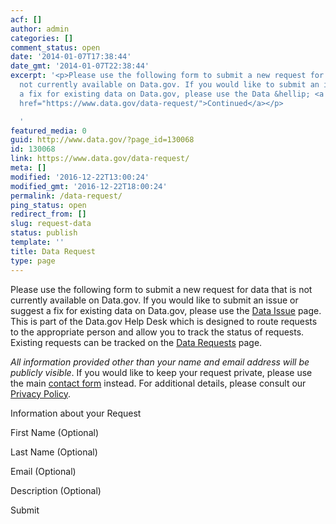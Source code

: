 ```yaml
---
acf: []
author: admin
categories: []
comment_status: open
date: '2014-01-07T17:38:44'
date_gmt: '2014-01-07T22:38:44'
excerpt: '<p>Please use the following form to submit a new request for data that is
  not currently available on Data.gov. If you would like to submit an issue or suggest
  a fix for existing data on Data.gov, please use the Data &hellip; <a aria-describedby="post-title-130068"
  href="https://www.data.gov/data-request/">Continued</a></p>

  '
featured_media: 0
guid: http://www.data.gov/?page_id=130068
id: 130068
link: https://www.data.gov/data-request/
meta: []
modified: '2016-12-22T13:00:24'
modified_gmt: '2016-12-22T18:00:24'
permalink: /data-request/
ping_status: open
redirect_from: []
slug: request-data
status: publish
template: ''
title: Data Request
type: page
---
```

Please use the following form to submit a new request for data that is not currently available on Data.gov. If you would like to submit an issue or suggest a fix for existing data on Data.gov, please use the [Data Issue](/issue/) page. This is part of the Data.gov Help Desk which is designed to route requests to the appropriate person and allow you to track the status of requests. Existing requests can be tracked on the [Data Requests](/requests/) page. 



*All information provided other than your name and email address will be publicly visible*. If you would like to keep your request private, please use the main [contact form](/contact/) instead. For additional details, please consult our [Privacy Policy](/privacy-policy).








Information about your Request

 First Name (Optional)




 Last Name (Optional)




 Email (Optional)




 Description (Optional)





Submit

